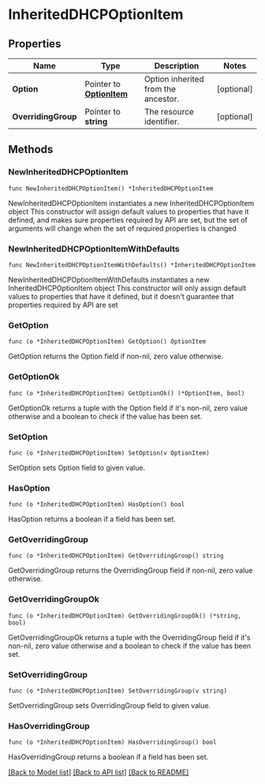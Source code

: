 # InheritedDHCPOptionItem

## Properties

Name | Type | Description | Notes
------------ | ------------- | ------------- | -------------
**Option** | Pointer to [**OptionItem**](OptionItem.md) | Option inherited from the ancestor. | [optional] 
**OverridingGroup** | Pointer to **string** | The resource identifier. | [optional] 

## Methods

### NewInheritedDHCPOptionItem

`func NewInheritedDHCPOptionItem() *InheritedDHCPOptionItem`

NewInheritedDHCPOptionItem instantiates a new InheritedDHCPOptionItem object
This constructor will assign default values to properties that have it defined,
and makes sure properties required by API are set, but the set of arguments
will change when the set of required properties is changed

### NewInheritedDHCPOptionItemWithDefaults

`func NewInheritedDHCPOptionItemWithDefaults() *InheritedDHCPOptionItem`

NewInheritedDHCPOptionItemWithDefaults instantiates a new InheritedDHCPOptionItem object
This constructor will only assign default values to properties that have it defined,
but it doesn't guarantee that properties required by API are set

### GetOption

`func (o *InheritedDHCPOptionItem) GetOption() OptionItem`

GetOption returns the Option field if non-nil, zero value otherwise.

### GetOptionOk

`func (o *InheritedDHCPOptionItem) GetOptionOk() (*OptionItem, bool)`

GetOptionOk returns a tuple with the Option field if it's non-nil, zero value otherwise
and a boolean to check if the value has been set.

### SetOption

`func (o *InheritedDHCPOptionItem) SetOption(v OptionItem)`

SetOption sets Option field to given value.

### HasOption

`func (o *InheritedDHCPOptionItem) HasOption() bool`

HasOption returns a boolean if a field has been set.

### GetOverridingGroup

`func (o *InheritedDHCPOptionItem) GetOverridingGroup() string`

GetOverridingGroup returns the OverridingGroup field if non-nil, zero value otherwise.

### GetOverridingGroupOk

`func (o *InheritedDHCPOptionItem) GetOverridingGroupOk() (*string, bool)`

GetOverridingGroupOk returns a tuple with the OverridingGroup field if it's non-nil, zero value otherwise
and a boolean to check if the value has been set.

### SetOverridingGroup

`func (o *InheritedDHCPOptionItem) SetOverridingGroup(v string)`

SetOverridingGroup sets OverridingGroup field to given value.

### HasOverridingGroup

`func (o *InheritedDHCPOptionItem) HasOverridingGroup() bool`

HasOverridingGroup returns a boolean if a field has been set.


[[Back to Model list]](../README.md#documentation-for-models) [[Back to API list]](../README.md#documentation-for-api-endpoints) [[Back to README]](../README.md)


